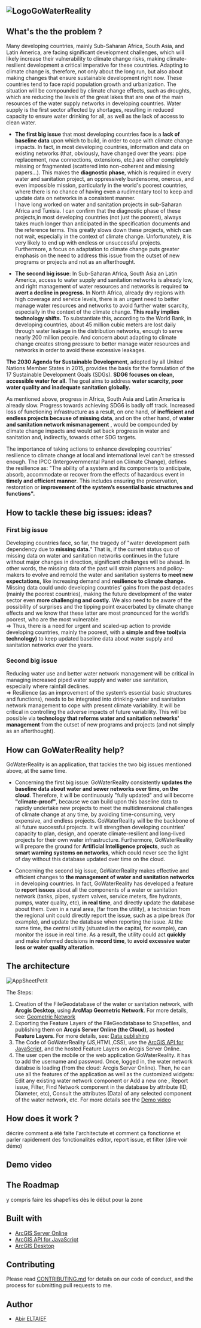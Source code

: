 ![LogoGoWaterReality](https://user-images.githubusercontent.com/66887439/127163915-ae6a34ad-a66e-48ba-9262-10626797bff1.png)
-----------------
## What's the the problem ?  

Many developing countries, mainly Sub-Saharan Africa, South Asia, and Latin America, are facing significant development challenges, which will likely increase their vulnerability to climate change risks, making climate-resilient development a critical imperative for these countries. Adapting to climate change is, therefore, not only about the long run, but also about making changes that ensure sustainable development right now. These countries tend to face rapid population growth and urbanization. The situation will be compounded by climate change effects, such as droughts, which are reducing the levels of the great lakes that are one of the main resources of the water supply networks in developing countries. Water supply is the first sector affected by shortages, resulting in reduced capacity to ensure water drinking for all, as well as the lack of access to clean water.

* __The first big issue__ that most developing countries face is a __lack of baseline data__ upon which to build, in order to cope with climate change impacts. In fact, in most developing countries, information and data on existing networks (that, obviously, have changed over the years: pipe replacement, new connections, extensions, etc.) are either completely missing or fragmented (scattered into non-coherent and missing papers...). This makes the __diagnostic phase__, which is required in every water and sanitation project, an oppressively burdensome, onerous, and even impossible mission, particularly in the world's poorest countries, where there is no chance of having even a rudimentary tool to keep and update data on networks in a consistent manner.  
 I have long worked on water and sanitation projects in sub-Saharan Africa and Tunisia. I can confirm that the diagnostic phase of these projects,in most developing countries (not just the poorest), always takes much longer than anticipated in the specification documents and the reference terms. This greatly slows down these projects, which can not wait, especially in the context of climate change. Unfortunately, it is very likely to end up with endless or unsuccessful projects. Furthermore, a focus on adaptation to climate change puts greater emphasis on the need to address this issue from the outset of new programs or projects and not as an afterthought.


* __The second big issue__: In Sub-Saharan Africa, South Asia an Latin America, access to water supply and sanitation networks is already low, and right management of water resources and networks is required __to avert a decline in progress.__ In North Africa, already dry regions with high coverage and service levels, there is an urgent need to better manage water resources and networks to avoid further water scarcity, especially in the context of the climate change. __This really implies technology shifts.__
To substantiate this, according to the World Bank, in developing countries, about 45 million cubic meters are lost daily through water leakage in the distribution networks, enough to serve nearly 200 million people. And concern about adapting to climate change creates strong pressure to better manage water resources and networks in order to avoid these excessive leakages.

__The 2030 Agenda for Sustainable Development__, adopted by all United Nations Member States in 2015, provides the basis for the formulation of the 17 Sustainable Development Goals (SDGs). __SDG6 focuses on clean, accessible water for all.__ The goal aims to address __water scarcity, poor water quality and inadequate sanitation globally.__   

As mentioned above, progress in Africa, South Asia and Latin America is already slow. Progress towards achieving SDG6 is badly off track. Increased loss of functioning infrastructure as a result, on one hand, of __inefficient and endless projects because of missing data__, and on the other hand, of __water and sanitation network mismanagement__ , would be compounded by climate change impacts and would set back progress in water and sanitation and, indirectly, towards other SDG targets.

The importance of taking actions to enhance developing countries’ resilience to climate change at local and international level can’t be stressed enough. The IPCC (Intergovernmental Panel on Climate Change), defines the resilience as: "The ability of a system and its components to anticipate, absorb, accommodate or recover from the effects of hazardous event in __timely and efficient manner__. This includes ensuring the preservation, restoration or __improvement of the system’s essential basic structures and functions".__


## How to tackle these big issues: ideas?
### First big issue
Developing countries face, so far, the tragedy of "water development path dependency due to __missing data.__" That is, if the current status quo of missing data on water and sanitation networks continues in the future without major changes in direction, significant challenges will be ahead. In other words, the missing data of the past will strain planners and policy-makers to evolve and remold the water and sanitation systems __to meet new expectations,__ like increasing demand and __resilience to climate change.__ Missing data could undo developing countries’ gains from the past decades (mainly the poorest countries), making the future development of the water sector even __more challenging and costly.__ We also need to be aware of the possibility of surprises and the tipping point exacerbated by climate change effects and we know that these latter are most pronounced for the world’s poorest, who are the most vulnerable.  
=> Thus, there is a need for urgent and scaled-up action to provide developing countries, mainly the poorest, with a __simple and free tool(via technology)__ to keep updated baseline data about water supply and sanitation networks over the years.  

### Second big issue  
Reducing water use and better water network management will be critical in managing increased piped water supply and water use sanitation, especially where rainfall declines.  
=> Resilience (as an improvement of the system’s essential basic structures and functions), needs to be integrated into drinking-water and sanitation network management to cope with present climate variability. It will be critical in controlling the adverse impacts of future variability. This will be possible via __technology that reforms water and sanitation networks' management__ from the outset of new programs and projects (and not simply as an afterthought).

## How can GoWaterReality help?
GoWaterReality is an application, that tackles the two big issues mentioned above, at the same time. 
* Concerning the first big issue: GoWaterReality consistently __updates the baseline data about water and sewer networks over time, on the cloud__. Therefore, it will be continuously "fully updated" and will become __"climate-proof"__, because we can build upon this baseline data to rapidly undertake new projects to meet the multidimensional challenges of climate change at any time, by avoiding time-consuming, very expensive, and endless projects. GoWaterReality will be the backbone of all future successful projects. It will strengthen developing countries’ capacity to plan, design, and operate climate-resilient and long-lived projects for their own water infrastructure. Furthermore, GoWaterReality will prepare the ground for __Artificial Intelligence projects__, such as __smart warning systems on networks__, which could never see the light of day without this database updated over time on the cloud.  

* Concerning the second big issue, GoWaterReality makes effective and efficient changes to __the management of water and sanitation networks__ in developing countries. In fact, GoWaterReality has developed a feature to __report issues__ about all the components of a water or sanitation network (tanks, pipes, system valves, service meters, fire hydrants, pumps, water quality, etc), __in real time__, and directly update the database about them. Even in a rural area, (far from the utility), a technician from the regional unit could directly report the issue, such as a pipe break (for example), and update the database when reporting the issue. At the same time, the central utility (situated in the capital, for example), can monitor the issue in real time. As a result, the utility could act __quickly__ and make informed decisions __in record time__, to __avoid excessive water loss or water quality alteration__.

## The architecture  
![AppSheetPetit](https://user-images.githubusercontent.com/66887439/127314756-0186aa4c-22b7-4f2e-a714-e8471a4578a8.jpg)

The Steps:  
1. Creation of the FileGeodatabase of the water or sanitation network, with __Arcgis Desktop__, using __ArcMap Geometric Network__. For more details, see: [Geometric Network](https://desktop.arcgis.com/en/arcmap/10.3/manage-data/geometric-networks/what-are-geometric-networks-.htm)
2. Exporting the Feature Layers of the FileGeodatabase to Shapefiles, and publishing them on __Arcgis Server Online (the Cloud)__, as __hosted Feature Layers__. For more details, see: [Data publishing](https://developers.arcgis.com/documentation/mapping-apis-and-services/data-hosting/data-publishing/#import-data)
3. The Code of GoWaterReality (JS,HTML,CSS), use the [ArcGIS API for JavaScript](https://developers.arcgis.com/javascript/latest/), and the hosted Feature Layers on Arcgis Server Online.
4. The user open the mobile or the web application GoWaterReality. it has to add the username and password. Once, logged in, the water network databse is loading (from the cloud: Arcgis Server Online). Then, he can use all the features of the application as well as the customized widgets: Edit any existing water network component or Add a new one , Report issue, Filter, Find Network component in the database by attribute (ID, Diameter, etc), Consult the attributes (Data) of any selected component of the water network, etc. For more details see the [Demo video ](#demo-video)



## How does it work ?
décrire comment a été faite l'architectute et comment ça fonctionne et parler rapidement des fonctionalités editor, report issue, et filter (dire voir démo)

## Demo video

## The Roadmap
y compris faire les shapefiles dès le début pour la zone

## Built with
* [ArcGIS Server Online](https://doc.arcgis.com/en/arcgis-online/reference/arcgis-server-services.htm)
* [ArcGIS API for JavaScript](https://developers.arcgis.com/javascript/latest/)
* [ArcGIS Desktop](https://www.esri.com/en-us/arcgis/products/arcgis-for-personal-use/overview)


## Contributing  
Please read [CONTRIBUTING.md](https://github.com/Call-for-Code/Project-Sample/blob/main/CONTRIBUTING.md) for details on our code of conduct, and the process for submitting pull requests to me.

## Author
* [Abir ELTAIEF](https://github.com/Abirate)

